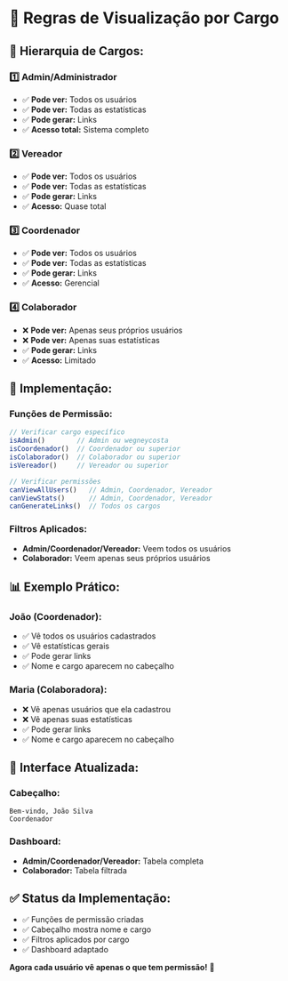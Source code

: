# 👥 Regras de Visualização por Cargo

## 🎯 **Hierarquia de Cargos:**

### **1️⃣ Admin/Administrador**
- ✅ **Pode ver:** Todos os usuários
- ✅ **Pode ver:** Todas as estatísticas
- ✅ **Pode gerar:** Links
- ✅ **Acesso total:** Sistema completo

### **2️⃣ Vereador**
- ✅ **Pode ver:** Todos os usuários
- ✅ **Pode ver:** Todas as estatísticas
- ✅ **Pode gerar:** Links
- ✅ **Acesso:** Quase total

### **3️⃣ Coordenador**
- ✅ **Pode ver:** Todos os usuários
- ✅ **Pode ver:** Todas as estatísticas
- ✅ **Pode gerar:** Links
- ✅ **Acesso:** Gerencial

### **4️⃣ Colaborador**
- ❌ **Pode ver:** Apenas seus próprios usuários
- ❌ **Pode ver:** Apenas suas estatísticas
- ✅ **Pode gerar:** Links
- ✅ **Acesso:** Limitado

## 🔧 **Implementação:**

### **Funções de Permissão:**
```typescript
// Verificar cargo específico
isAdmin()        // Admin ou wegneycosta
isCoordenador()  // Coordenador ou superior
isColaborador()  // Colaborador ou superior
isVereador()     // Vereador ou superior

// Verificar permissões
canViewAllUsers()   // Admin, Coordenador, Vereador
canViewStats()      // Admin, Coordenador, Vereador
canGenerateLinks()  // Todos os cargos
```

### **Filtros Aplicados:**
- **Admin/Coordenador/Vereador:** Veem todos os usuários
- **Colaborador:** Veem apenas seus próprios usuários

## 📊 **Exemplo Prático:**

### **João (Coordenador):**
- ✅ Vê todos os usuários cadastrados
- ✅ Vê estatísticas gerais
- ✅ Pode gerar links
- ✅ Nome e cargo aparecem no cabeçalho

### **Maria (Colaboradora):**
- ❌ Vê apenas usuários que ela cadastrou
- ❌ Vê apenas suas estatísticas
- ✅ Pode gerar links
- ✅ Nome e cargo aparecem no cabeçalho

## 🎨 **Interface Atualizada:**

### **Cabeçalho:**
```
Bem-vindo, João Silva
Coordenador
```

### **Dashboard:**
- **Admin/Coordenador/Vereador:** Tabela completa
- **Colaborador:** Tabela filtrada

## ✅ **Status da Implementação:**

- ✅ Funções de permissão criadas
- ✅ Cabeçalho mostra nome e cargo
- ✅ Filtros aplicados por cargo
- ✅ Dashboard adaptado

**Agora cada usuário vê apenas o que tem permissão!** 🚀
